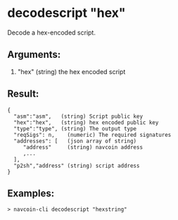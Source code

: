 # decodescript "hex"

Decode a hex-encoded script.

## Arguments:
1. "hex"     (string) the hex encoded script

## Result:
    {
      "asm":"asm",   (string) Script public key
      "hex":"hex",   (string) hex encoded public key
      "type":"type", (string) The output type
      "reqSigs": n,    (numeric) The required signatures
      "addresses": [   (json array of string)
         "address"     (string) navcoin address
         ,...
      ],
      "p2sh","address" (string) script address
    }

## Examples:
    > navcoin-cli decodescript "hexstring"